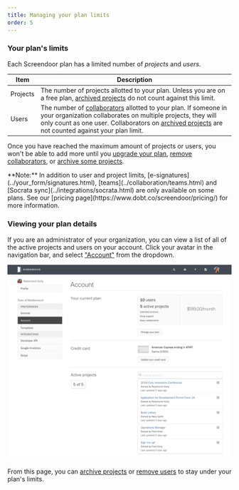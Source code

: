 ```yaml
---
title: Managing your plan limits
order: 5
---
```


### Your plan's limits

Each Screendoor plan has a limited number of _projects_ and _users_.

| Item  | Description |
| ----- | ----- |
| Projects | The number of projects allotted to your plan. Unless you are on a free plan, [archived projects](/articles/screendoor/projects/archiving_a_project.html) do not count against this limit. |
| Users | The number of [collaborators](../collaboration/collaborators.html) allotted to your plan. If someone in your organization collaborates on multiple projects, they will only count as one user. Collaborators on [archived projects](/articles/screendoor/projects/archiving_a_project.html) are not counted against your plan limit. |

Once you have reached the maximum amount of projects or users, you won't be able to add more until you [upgrade your plan](/articles/screendoor/your_account/billing.html#adding-or-changing-a-plan), [remove collaborators](/articles/screendoor/collaboration/collaborators.html#removing-collaborators), or [archive some projects](/articles/screendoor/projects/archiving_a_project.html).

<div class='alert'>
    **Note:** In addition to user and project limits, [e-signatures](../your_form/signatures.html), [teams](../collaboration/teams.html) and [Socrata sync](../integrations/socrata.html) are only available on some plans. See our [pricing page](https://www.dobt.co/screendoor/pricing/) for more information.
</div>

### Viewing your plan details

If you are an administrator of your organization, you can view a list of all of the active projects and users on your account. Click your avatar in the navigation bar, and select ["Account"](https://screendoor.dobt.co/account) from the dropdown.

![The "Your account" page](../images/plan_limits_1.png)

From this page, you can [archive projects](/articles/screendoor/projects/archiving_a_project.html) or [remove users](/articles/screendoor/your_account/managing_users.html#removing-a-user-from-your-account) to stay under your plan's limits.
